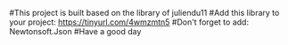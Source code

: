 #This project is built based on the library of juliendu11
#Add this library to your project: https://tinyurl.com/4wmzmtn5
#Don't forget to add: Newtonsoft.Json
#Have a good day
